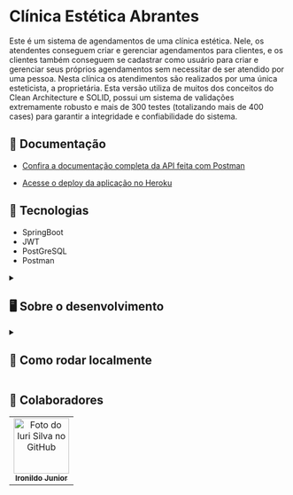 # Clínica Estética Abrantes

Este é um sistema de agendamentos de uma clínica estética. Nele, os atendentes conseguem criar e gerenciar agendamentos para clientes, e os clientes também conseguem se cadastrar como usuário para criar e gerenciar seus próprios agendamentos sem necessitar de ser atendido por uma pessoa. Nesta clínica os atendimentos são realizados por uma única esteticista, a proprietária. Esta versão utiliza de muitos dos conceitos do Clean Architecture e SOLID, possui um sistema de validações extremamente robusto e mais de 300 testes (totalizando mais de 400 cases) para garantir a integridade e confiabilidade do sistema.

## 📖 Documentação
- [Confira a documentação completa da API feita com Postman](https://abrantes.doc.mtpontes.com)

- [Acesse o deploy da aplicação no Heroku](http://abrantes.mtpontes.com)

## 🧰 Tecnologias

- SpringBoot
- JWT
- PostGreSQL
- Postman


<details>
  <summary><h2>🖥️ Sobre o desenvolvimento</h2></summary>

Este projeto foi iniciado pelo meu colega [Ironildo Junior](https://github.com/JIJunior22), onde ele fez o levantamento de requisitos do projeto com a proprietária de uma clínica estética. Após as reuniões de requisitos, ele modelou e criou toda a base do sistema, definindo as entidades e seus mapeamentos, e o CRUD básico da API. 

A seguir, entrei para o projeto como colaborador, somando com qualidade de código em geral, implementando uma arquitetura MVC muito inspirada nos princípios do Clean Architecture, SOLID e Domain Driven Design. Implementei todas as regras de negócio, validações, algorítmos, querys, papéis, permissões, testes, entradas, saídas, remodelei entidades e documentei toda a API.

Fizemos reuniões entre nós e reuniões com o cliente, que resultaram em diversos ajustes, melhorias e novas ideias para o projeto. Cada um desenvolveu a sua própria versão do sistema por uma questão de exercício, mas ambos contribuem para o projeto do outro.

Esse projeto me trouxe diversos insights de recursos que eu poderia implementar nele, mas como ele foi criado desenvolvido com base nas necessidades deste cliente, tem muita coisa que não faria sentido implementar, então, fica pra um próximo projeto :)

</details>



</details>


<details>
  <summary><h2>🚀 Como rodar localmente</h2></summary>

### 📋 Pré-requisitos

- Docker
- Docker Compose

### Detalhes

Existem duas maneiras de rodar a aplicação, através do arquivo docker-compose.yml a aplicação rodará com perfil de produção, atráves do docker-compose-demo.yml será o perfil de demonstração. Para rodar com o docker-compose.yml é necessário configurar um provedor de email. 

No docker-compose-demo.yml é levantado um container [Mailhog](https://github.com/mailhog/MailHog), uma aplicação que simula um provedor de email. O Mailhog utiliza a porta 1025 para SMTP e 8025 para uma interface web onde, você pode visualizar os emails enviados com ele. Acesse http://localhost:8025 para visualizar os emails.

### 🌍 Variáveis de ambiente:

#### Produção
- Na raiz do projeto localize o diretório "env-demo"
- Faça uma cópia desse diretório e renomeie-o para "env"
- Abra os arquivos app.env e db.env e preencha os valores das variáveis de ambiente

#### Banco de dados
- `DB_USERNAME`: username do banco de dados
- `DB_PASSWORD`: senha do banco de dados

#### Segurança
- `JWT_SECRET`: segredo utilizado na geração de um token JWT

#### Usuário ADMIN
- `ADMIN_USERNAME`: login do admin padrão do sistema
- `ADMIN_PASSWORD`: senha do admin padrão do sistema

#### Outras
- `SPRING_MAIL_...`: configurações do provedor de email

##### Essas configurações também podem ser alteradas no `application.properties`.

### 🌐 Deploy

Clone o projeto ou baixe o zip pelo Github:

    git clone https://github.com/mtpontes/sistema-estetica-abrantes.git

Levante os containers: 
        
    docker-compose -f docker-compose-demo.yml up --build

</details>

<!--
<details>
  <summary><h2>💡 Melhorias</h2></summary>

- [ ] _Sistema de pagamentos_: Será adicionado um sistema de pagamentos utilizando de uma API externa
- [ ] _Relatórios_: Será possível gerar relatórios de atendimentos e clientes
- [ ] _Sistema de notificação_: Os clientes serão notificados via email quando seus agendamento estiver próximo.
- [ ] _Alta cobertura de testes de integração_: Os atuais testes da API são todos testes de unidade. Irei implementar testes de integração com banco de dados e teste end-to-end, com a intenção de fazer a maior cobertura possível
-->

</details>


## 🤝 Colaboradores
<table>
  <tr>
    <td align="center">
      <a href="https://github.com/JIJunior22" title="defina o titulo do link">
        <img src="https://avatars.githubusercontent.com/u/108276322?v=4" width="100px;" alt="Foto do Iuri Silva no GitHub"/><br>
        <sub>
          <b>Ironildo Junior</b>
        </sub>
      </a>
    </td>
  </tr>
</table>
